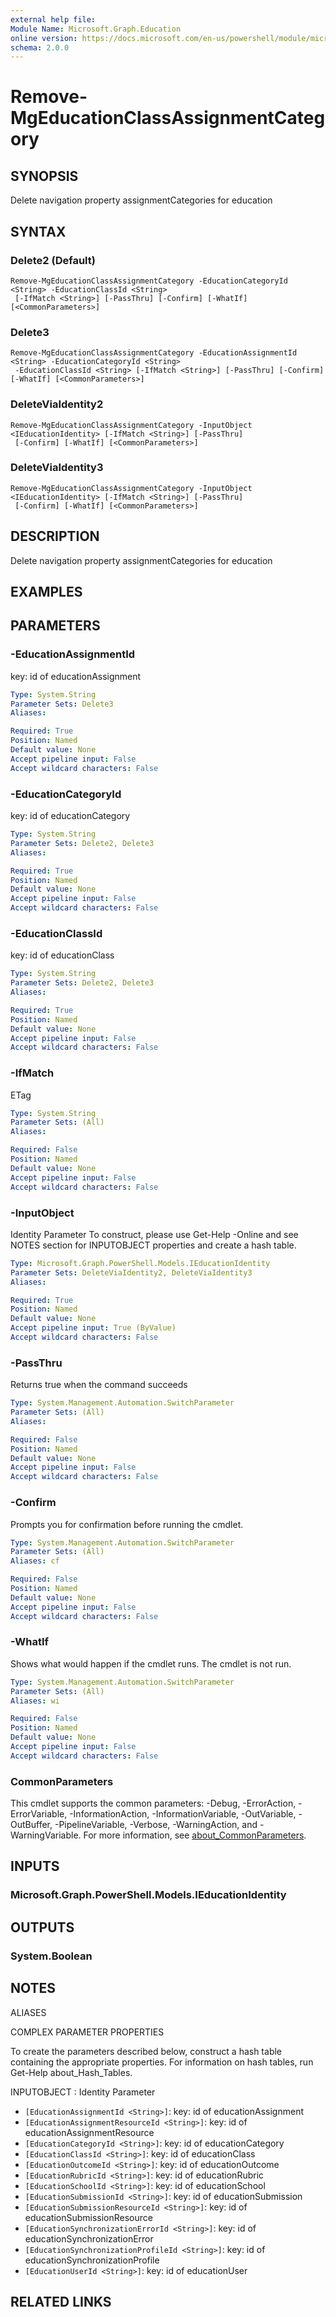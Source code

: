 ```yaml
---
external help file:
Module Name: Microsoft.Graph.Education
online version: https://docs.microsoft.com/en-us/powershell/module/microsoft.graph.education/remove-mgeducationclassassignmentcategory
schema: 2.0.0
---
```


# Remove-MgEducationClassAssignmentCategory

## SYNOPSIS
Delete navigation property assignmentCategories for education

## SYNTAX

### Delete2 (Default)
```
Remove-MgEducationClassAssignmentCategory -EducationCategoryId <String> -EducationClassId <String>
 [-IfMatch <String>] [-PassThru] [-Confirm] [-WhatIf] [<CommonParameters>]
```

### Delete3
```
Remove-MgEducationClassAssignmentCategory -EducationAssignmentId <String> -EducationCategoryId <String>
 -EducationClassId <String> [-IfMatch <String>] [-PassThru] [-Confirm] [-WhatIf] [<CommonParameters>]
```

### DeleteViaIdentity2
```
Remove-MgEducationClassAssignmentCategory -InputObject <IEducationIdentity> [-IfMatch <String>] [-PassThru]
 [-Confirm] [-WhatIf] [<CommonParameters>]
```

### DeleteViaIdentity3
```
Remove-MgEducationClassAssignmentCategory -InputObject <IEducationIdentity> [-IfMatch <String>] [-PassThru]
 [-Confirm] [-WhatIf] [<CommonParameters>]
```

## DESCRIPTION
Delete navigation property assignmentCategories for education

## EXAMPLES

## PARAMETERS

### -EducationAssignmentId
key: id of educationAssignment

```yaml
Type: System.String
Parameter Sets: Delete3
Aliases:

Required: True
Position: Named
Default value: None
Accept pipeline input: False
Accept wildcard characters: False
```

### -EducationCategoryId
key: id of educationCategory

```yaml
Type: System.String
Parameter Sets: Delete2, Delete3
Aliases:

Required: True
Position: Named
Default value: None
Accept pipeline input: False
Accept wildcard characters: False
```

### -EducationClassId
key: id of educationClass

```yaml
Type: System.String
Parameter Sets: Delete2, Delete3
Aliases:

Required: True
Position: Named
Default value: None
Accept pipeline input: False
Accept wildcard characters: False
```

### -IfMatch
ETag

```yaml
Type: System.String
Parameter Sets: (All)
Aliases:

Required: False
Position: Named
Default value: None
Accept pipeline input: False
Accept wildcard characters: False
```

### -InputObject
Identity Parameter
To construct, please use Get-Help -Online and see NOTES section for INPUTOBJECT properties and create a hash table.

```yaml
Type: Microsoft.Graph.PowerShell.Models.IEducationIdentity
Parameter Sets: DeleteViaIdentity2, DeleteViaIdentity3
Aliases:

Required: True
Position: Named
Default value: None
Accept pipeline input: True (ByValue)
Accept wildcard characters: False
```

### -PassThru
Returns true when the command succeeds

```yaml
Type: System.Management.Automation.SwitchParameter
Parameter Sets: (All)
Aliases:

Required: False
Position: Named
Default value: None
Accept pipeline input: False
Accept wildcard characters: False
```

### -Confirm
Prompts you for confirmation before running the cmdlet.

```yaml
Type: System.Management.Automation.SwitchParameter
Parameter Sets: (All)
Aliases: cf

Required: False
Position: Named
Default value: None
Accept pipeline input: False
Accept wildcard characters: False
```

### -WhatIf
Shows what would happen if the cmdlet runs.
The cmdlet is not run.

```yaml
Type: System.Management.Automation.SwitchParameter
Parameter Sets: (All)
Aliases: wi

Required: False
Position: Named
Default value: None
Accept pipeline input: False
Accept wildcard characters: False
```

### CommonParameters
This cmdlet supports the common parameters: -Debug, -ErrorAction, -ErrorVariable, -InformationAction, -InformationVariable, -OutVariable, -OutBuffer, -PipelineVariable, -Verbose, -WarningAction, and -WarningVariable. For more information, see [about_CommonParameters](http://go.microsoft.com/fwlink/?LinkID=113216).

## INPUTS

### Microsoft.Graph.PowerShell.Models.IEducationIdentity

## OUTPUTS

### System.Boolean

## NOTES

ALIASES

COMPLEX PARAMETER PROPERTIES

To create the parameters described below, construct a hash table containing the appropriate properties. For information on hash tables, run Get-Help about_Hash_Tables.


INPUTOBJECT <IEducationIdentity>: Identity Parameter
  - `[EducationAssignmentId <String>]`: key: id of educationAssignment
  - `[EducationAssignmentResourceId <String>]`: key: id of educationAssignmentResource
  - `[EducationCategoryId <String>]`: key: id of educationCategory
  - `[EducationClassId <String>]`: key: id of educationClass
  - `[EducationOutcomeId <String>]`: key: id of educationOutcome
  - `[EducationRubricId <String>]`: key: id of educationRubric
  - `[EducationSchoolId <String>]`: key: id of educationSchool
  - `[EducationSubmissionId <String>]`: key: id of educationSubmission
  - `[EducationSubmissionResourceId <String>]`: key: id of educationSubmissionResource
  - `[EducationSynchronizationErrorId <String>]`: key: id of educationSynchronizationError
  - `[EducationSynchronizationProfileId <String>]`: key: id of educationSynchronizationProfile
  - `[EducationUserId <String>]`: key: id of educationUser

## RELATED LINKS

